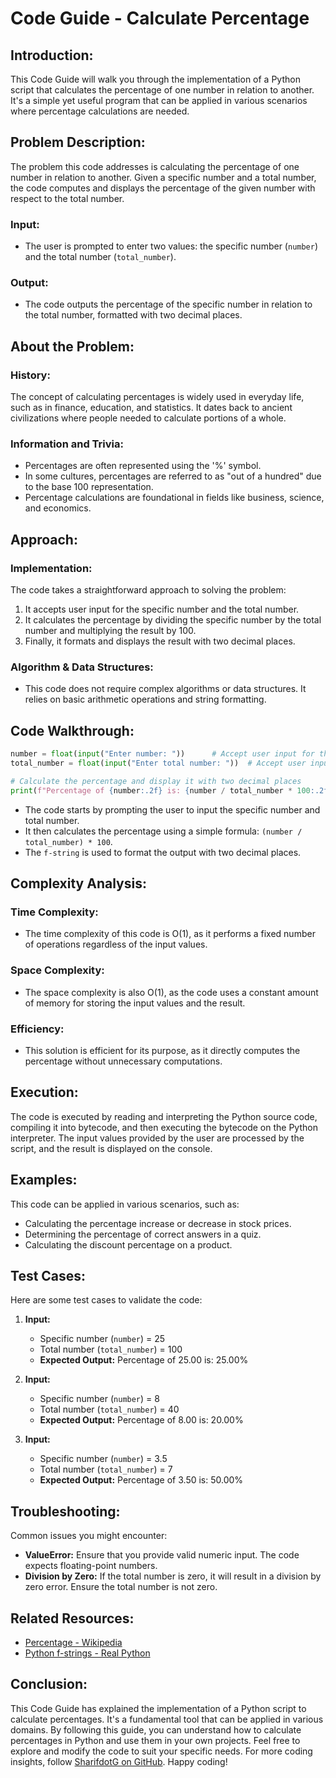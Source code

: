 # Code Guide - Calculate Percentage

## Introduction:
This Code Guide will walk you through the implementation of a Python script that calculates the percentage of one number in relation to another. It's a simple yet useful program that can be applied in various scenarios where percentage calculations are needed.

## Problem Description:
The problem this code addresses is calculating the percentage of one number in relation to another. Given a specific number and a total number, the code computes and displays the percentage of the given number with respect to the total number.

### Input:
- The user is prompted to enter two values: the specific number (`number`) and the total number (`total_number`).

### Output:
- The code outputs the percentage of the specific number in relation to the total number, formatted with two decimal places.

## About the Problem:
### History:
The concept of calculating percentages is widely used in everyday life, such as in finance, education, and statistics. It dates back to ancient civilizations where people needed to calculate portions of a whole.

### Information and Trivia:
- Percentages are often represented using the '%' symbol.
- In some cultures, percentages are referred to as "out of a hundred" due to the base 100 representation.
- Percentage calculations are foundational in fields like business, science, and economics.

## Approach:
### Implementation:
The code takes a straightforward approach to solving the problem:
1. It accepts user input for the specific number and the total number.
2. It calculates the percentage by dividing the specific number by the total number and multiplying the result by 100.
3. Finally, it formats and displays the result with two decimal places.

### Algorithm & Data Structures:
- This code does not require complex algorithms or data structures. It relies on basic arithmetic operations and string formatting.

## Code Walkthrough:
```python
number = float(input("Enter number: "))      # Accept user input for the specific number
total_number = float(input("Enter total number: "))  # Accept user input for the total number

# Calculate the percentage and display it with two decimal places
print(f"Percentage of {number:.2f} is: {number / total_number * 100:.2f}%")
```

- The code starts by prompting the user to input the specific number and total number.
- It then calculates the percentage using a simple formula: `(number / total_number) * 100`.
- The `f-string` is used to format the output with two decimal places.

## Complexity Analysis:
### Time Complexity:
- The time complexity of this code is O(1), as it performs a fixed number of operations regardless of the input values.

### Space Complexity:
- The space complexity is also O(1), as the code uses a constant amount of memory for storing the input values and the result.

### Efficiency:
- This solution is efficient for its purpose, as it directly computes the percentage without unnecessary computations.

## Execution:
The code is executed by reading and interpreting the Python source code, compiling it into bytecode, and then executing the bytecode on the Python interpreter. The input values provided by the user are processed by the script, and the result is displayed on the console.

## Examples:
This code can be applied in various scenarios, such as:
- Calculating the percentage increase or decrease in stock prices.
- Determining the percentage of correct answers in a quiz.
- Calculating the discount percentage on a product.

## Test Cases:
Here are some test cases to validate the code:

1. **Input:** 
   - Specific number (`number`) = 25
   - Total number (`total_number`) = 100
   - **Expected Output:** Percentage of 25.00 is: 25.00%

2. **Input:** 
   - Specific number (`number`) = 8
   - Total number (`total_number`) = 40
   - **Expected Output:** Percentage of 8.00 is: 20.00%

3. **Input:** 
   - Specific number (`number`) = 3.5
   - Total number (`total_number`) = 7
   - **Expected Output:** Percentage of 3.50 is: 50.00%

## Troubleshooting:
Common issues you might encounter:
- **ValueError:** Ensure that you provide valid numeric input. The code expects floating-point numbers.
- **Division by Zero:** If the total number is zero, it will result in a division by zero error. Ensure the total number is not zero.

## Related Resources:
- [Percentage - Wikipedia](https://en.wikipedia.org/wiki/Percentage)
- [Python f-strings - Real Python](https://realpython.com/python-f-strings/)

## Conclusion:
This Code Guide has explained the implementation of a Python script to calculate percentages. It's a fundamental tool that can be applied in various domains. By following this guide, you can understand how to calculate percentages in Python and use them in your own projects. Feel free to explore and modify the code to suit your specific needs. For more coding insights, follow [SharifdotG on GitHub](https://github.com/SharifdotG). Happy coding!